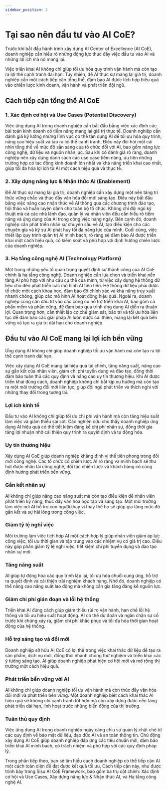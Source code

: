```yaml
---
sidebar_position: 2
---
```


# Tại sao nên đầu tư vào AI CoE?

Trước khi bắt đầu hành trình xây dựng AI Center of Excellence (AI CoE), doanh nghiệp cần hiểu rõ những động lực thúc đẩy việc đầu tư vào AI và những lợi ích mà nó mang lại.

Việc triển khai AI không chỉ giúp tối ưu hóa quy trình vận hành mà còn tạo ra lợi thế cạnh tranh dài hạn. Tuy nhiên, để AI thực sự mang lại giá trị, doanh nghiệp cần một cách tiếp cận tổng thể, đảm bảo AI được tích hợp hiệu quả vào chiến lược kinh doanh, vận hành và phát triển đội ngũ.

## Cách tiếp cận tổng thể AI CoE

### 1. Xác định cơ hội và Use Cases (Potential Discovery)

Việc ứng dụng AI trong doanh nghiệp cần bắt đầu bằng việc xác định các bài toán kinh doanh có tiềm năng mang lại giá trị thực tế. Doanh nghiệp cần đánh giá kỹ lưỡng những lĩnh vực có thể tận dụng AI để tối ưu hóa quy trình, nâng cao hiệu suất và tạo ra lợi thế cạnh tranh. Điều này đòi hỏi một cái nhìn tổng thể về mức độ sẵn sàng của tổ chức đối với AI, bao gồm năng lực công nghệ, dữ liệu và nguồn nhân lực. Sau khi có đánh giá rõ ràng, doanh nghiệp nên xây dựng danh sách các use case tiềm năng, ưu tiên những trường hợp có tác động kinh doanh lớn nhất và khả năng triển khai cao nhất, giúp tối đa hóa lợi ích từ AI một cách hiệu quả và thực tế.

### 2. Xây dựng năng lực & Nhận thức AI (Enablement)

Để AI thực sự mang lại giá trị, doanh nghiệp cần xây dựng một nền tảng tri thức vững chắc và thúc đẩy văn hóa đổi mới sáng tạo. Điều này bắt đầu bằng việc nâng cao nhận thức về AI thông qua các chương trình đào tạo, hội thảo và huấn luyện dành cho toàn bộ tổ chức. Không chỉ đội ngũ kỹ thuật mà cả các nhà lãnh đạo, quản lý và nhân viên đều cần hiểu rõ tiềm năng và ứng dụng của AI trong công việc hàng ngày. Bên cạnh đó, doanh nghiệp cần phát triển nhân sự chuyên sâu về AI, tạo điều kiện cho các chuyên gia và kỹ sư AI phát huy tối đa năng lực của mình. Cuối cùng, việc thiết lập quy trình quản trị AI minh bạch, rõ ràng sẽ đảm bảo AI được triển khai một cách hiệu quả, có kiểm soát và phù hợp với định hướng chiến lược của doanh nghiệp.

### 3. Hạ tầng công nghệ AI (Technology Platform)

Một trong những yếu tố quan trọng quyết định sự thành công của AI CoE chính là hạ tầng công nghệ. Doanh nghiệp cần lựa chọn và triển khai nền tảng AI phù hợp với nhu cầu cụ thể của mình, từ việc xây dựng hệ thống dữ liệu cho đến phát triển các mô hình AI tiên tiến. Hệ thống dữ liệu phải được tổ chức một cách khoa học, đảm bảo độ chính xác và khả năng truy xuất nhanh chóng, giúp các mô hình AI hoạt động hiệu quả. Ngoài ra, doanh nghiệp cũng cần đầu tư vào các công cụ hỗ trợ triển khai AI, bao gồm cả phần mềm và phần cứng, để đảm bảo quá trình ứng dụng AI diễn ra thuận lợi. Quan trọng hơn, cần thiết lập cơ chế giám sát, bảo trì và tối ưu hóa liên tục để đảm bảo các giải pháp AI luôn được cải thiện, mang lại kết quả bền vững và tạo ra giá trị dài hạn cho doanh nghiệp.

## Đầu tư vào AI CoE mang lại lợi ích bền vững

Ứng dụng AI không chỉ giúp doanh nghiệp tối ưu vận hành mà còn tạo ra lợi thế cạnh tranh dài hạn.

Việc xây dựng AI CoE mang lại hiệu quả tài chính, tăng năng suất, nâng cao sự gắn kết của nhân viên, giảm chi phí tuyển dụng và đào tạo, đồng thời đảm bảo tuân thủ các quy định và nâng cao uy tín thương hiệu. Khi AI được triển khai đúng cách, doanh nghiệp không chỉ bắt kịp xu hướng mà còn tạo ra một môi trường đổi mới liên tục, giúp đội ngũ phát triển và thích nghi với những thay đổi trong tương lai.


### Lợi ích kinh tế

Đầu tư vào AI không chỉ giúp tối ưu chi phí vận hành mà còn tăng hiệu suất làm việc và giảm thiểu sai sót. Các nghiên cứu cho thấy doanh nghiệp ứng dụng AI hiệu quả có thể tiết kiệm đáng kể chi phí nhân sự, đồng thời gia tăng lợi nhuận nhờ cải thiện quy trình ra quyết định và tự động hóa.

### Uy tín thương hiệu

Xây dựng AI CoE giúp doanh nghiệp khẳng định vị thế tiên phong trong đổi mới công nghệ. Các tổ chức có chiến lược AI rõ ràng và minh bạch sẽ thu hút được nhân tài công nghệ, đối tác chiến lược và khách hàng có cùng định hướng phát triển bền vững.

### Gắn kết nhân sự

AI không chỉ giúp nâng cao năng suất mà còn tạo điều kiện để nhân viên phát triển kỹ năng, thúc đẩy văn hóa học tập và sáng tạo. Một môi trường làm việc nơi AI hỗ trợ con người thay vì thay thế họ sẽ giúp gia tăng mức độ gắn kết và sự hài lòng trong công việc.

### Giảm tỷ lệ nghỉ việc

Môi trường làm việc tích hợp AI một cách hợp lý giúp nhân viên giảm áp lực công việc, tối ưu thời gian và tập trung vào các nhiệm vụ có giá trị cao. Điều này góp phần giảm tỷ lệ nghỉ việc, tiết kiệm chi phí tuyển dụng và đào tạo nhân sự mới.

### Tăng năng suất

AI giúp tự động hóa các quy trình lặp lại, tối ưu hóa chuỗi cung ứng, hỗ trợ ra quyết định và cải thiện trải nghiệm khách hàng. Nhờ đó, doanh nghiệp có thể nâng cao năng suất lao động mà không cần gia tăng đáng kể nguồn lực.

### Giảm chi phí gián đoạn và lỗi hệ thống

Triển khai AI đúng cách giúp giảm thiểu rủi ro vận hành, hạn chế lỗi hệ thống và tối ưu hiệu suất hoạt động. AI có thể dự đoán và ngăn chặn sự cố trước khi chúng xảy ra, giảm chi phí khắc phục và tối đa hóa thời gian hoạt động của hệ thống.

### Hỗ trợ sáng tạo và đổi mới

Doanh nghiệp sở hữu AI CoE có lợi thế trong việc khai thác dữ liệu để tạo ra sản phẩm, dịch vụ mới, đồng thời nhanh chóng thử nghiệm và triển khai các ý tưởng sáng tạo. AI giúp doanh nghiệp phát hiện cơ hội mới và mở rộng thị trường một cách hiệu quả.

### Phát triển bền vững với AI

AI không chỉ giúp doanh nghiệp tối ưu vận hành mà còn thúc đẩy văn hóa đổi mới và phát triển bền vững. Một doanh nghiệp biết cách khai thác AI hiệu quả sẽ không chỉ cạnh tranh tốt hơn mà còn xây dựng được nền tảng phát triển dài hạn, linh hoạt trước những biến động của thị trường.

### Tuân thủ quy định

Việc ứng dụng AI trong doanh nghiệp ngày càng chịu sự quản lý chặt chẽ từ các quy định về bảo mật dữ liệu, đạo đức AI và an toàn thông tin. Chủ động xây dựng AI CoE giúp doanh nghiệp đáp ứng các tiêu chuẩn mới, đảm bảo triển khai AI minh bạch, có trách nhiệm và phù hợp với các quy định pháp lý.

Trong phần tiếp theo, bạn sẽ tìm hiểu cách doanh nghiệp có thể tiếp cận AI một cách toàn diện để đạt được kết quả tối ưu. Cách tiếp cận này, như được trình bày trong Sisu AI CoE Framework, bao gồm ba trụ cột chính: Xác định cơ hội và Use Cases, Xây dựng năng lực & Nhận thức AI, và Hạ tầng công nghệ AI.